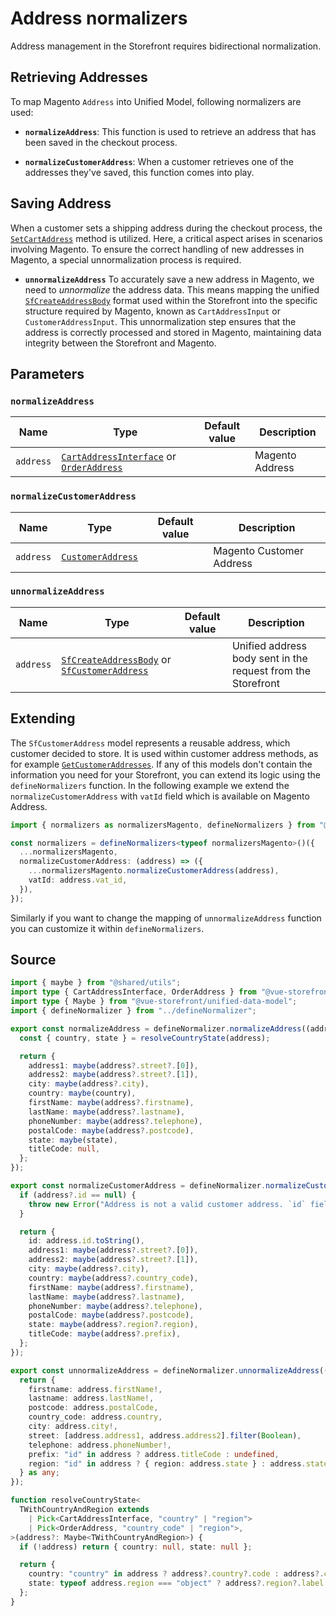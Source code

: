# Address normalizers

Address management in the Storefront requires bidirectional normalization.

## Retrieving Addresses

To map Magento `Address` into Unified Model, following normalizers are used:

- **`normalizeAddress`**: This function is used to retrieve an address that has been saved in the checkout process.

- **`normalizeCustomerAddress`**: When a customer retrieves one of the addresses they've saved, this function comes into play.

## Saving Address

When a customer sets a shipping address during the checkout process, the [`SetCartAddress`](/unified-data-layer/unified-methods/checkout#setcartaddress) method is utilized. Here, a critical aspect arises in scenarios involving Magento. To ensure the correct handling of new addresses in Magento, a special unnormalization process is required.

- **`unnormalizeAddress`** To accurately save a new address in Magento, we need to _unnormalize_ the address data. This means mapping the unified [`SfCreateAddressBody`](/unified-data-layer/unified-data-model#sfcreateaddressbody) format used within the Storefront into the specific structure required by Magento, known as `CartAddressInput` or `CustomerAddressInput`. This unnormalization step ensures that the address is correctly processed and stored in Magento, maintaining data integrity between the Storefront and Magento.

## Parameters

### `normalizeAddress`

| Name      | Type                                                                                                                                                                                                           | Default value | Description     |
| --------- | -------------------------------------------------------------------------------------------------------------------------------------------------------------------------------------------------------------- | ------------- | --------------- |
| `address` | [`CartAddressInterface`](https://docs.alokai.com/integrations/magento/api/magento-types/CartAddressInterface) or [`OrderAddress`](https://docs.alokai.com/integrations/magento/api/magento-types/OrderAddress) |               | Magento Address |

### `normalizeCustomerAddress`

| Name      | Type                                                                                                | Default value | Description              |
| --------- | --------------------------------------------------------------------------------------------------- | ------------- | ------------------------ |
| `address` | [`CustomerAddress`](https://docs.alokai.com/integrations/magento/api/magento-types/CustomerAddress) |               | Magento Customer Address |

### `unnormalizeAddress`

| Name      | Type                                                                                                                                                                             | Default value | Description                                                  |
| --------- | -------------------------------------------------------------------------------------------------------------------------------------------------------------------------------- | ------------- | ------------------------------------------------------------ |
| `address` | [`SfCreateAddressBody`](/unified-data-layer/unified-data-model#sfcreateaddressbody) or [`SfCustomerAddress`](/unified-data-layer/unified-data-model#sfcustomeraddress) |               | Unified address body sent in the request from the Storefront |

## Extending

The `SfCustomerAddress` model represents a reusable address, which customer decided to store. It is used within customer address methods, as for example [`GetCustomerAddresses`](/unified-data-layer/unified-methods/customer#getcustomeraddresses). If any of this models don't contain the information you need for your Storefront, you can extend its logic using the `defineNormalizers` function. In the following example we extend the `normalizeCustomerAddress` with `vatId` field which is available on Magento Address.

```ts
import { normalizers as normalizersMagento, defineNormalizers } from "@vsf-enterprise/unified-api-magento";

const normalizers = defineNormalizers<typeof normalizersMagento>()({
  ...normalizersMagento,
  normalizeCustomerAddress: (address) => ({
    ...normalizersMagento.normalizeCustomerAddress(address),
    vatId: address.vat_id,
  }),
});
```

Similarly if you want to change the mapping of `unnormalizeAddress` function you can customize it within `defineNormalizers`.

## Source
```ts [address.ts]
import { maybe } from "@shared/utils";
import type { CartAddressInterface, OrderAddress } from "@vue-storefront/magento-types";
import type { Maybe } from "@vue-storefront/unified-data-model";
import { defineNormalizer } from "../defineNormalizer";

export const normalizeAddress = defineNormalizer.normalizeAddress((address) => {
  const { country, state } = resolveCountryState(address);

  return {
    address1: maybe(address?.street?.[0]),
    address2: maybe(address?.street?.[1]),
    city: maybe(address?.city),
    country: maybe(country),
    firstName: maybe(address?.firstname),
    lastName: maybe(address?.lastname),
    phoneNumber: maybe(address?.telephone),
    postalCode: maybe(address?.postcode),
    state: maybe(state),
    titleCode: null,
  };
});

export const normalizeCustomerAddress = defineNormalizer.normalizeCustomerAddress((address) => {
  if (address?.id == null) {
    throw new Error("Address is not a valid customer address. `id` field is missing");
  }

  return {
    id: address.id.toString(),
    address1: maybe(address?.street?.[0]),
    address2: maybe(address?.street?.[1]),
    city: maybe(address?.city),
    country: maybe(address?.country_code),
    firstName: maybe(address?.firstname),
    lastName: maybe(address?.lastname),
    phoneNumber: maybe(address?.telephone),
    postalCode: maybe(address?.postcode),
    state: maybe(address?.region?.region),
    titleCode: maybe(address?.prefix),
  };
});

export const unnormalizeAddress = defineNormalizer.unnormalizeAddress((address) => {
  return {
    firstname: address.firstName!,
    lastname: address.lastName!,
    postcode: address.postalCode,
    country_code: address.country,
    city: address.city!,
    street: [address.address1, address.address2].filter(Boolean),
    telephone: address.phoneNumber!,
    prefix: "id" in address ? address.titleCode : undefined,
    region: "id" in address ? { region: address.state } : address.state,
  } as any;
});

function resolveCountryState<
  TWithCountryAndRegion extends
    | Pick<CartAddressInterface, "country" | "region">
    | Pick<OrderAddress, "country_code" | "region">,
>(address?: Maybe<TWithCountryAndRegion>) {
  if (!address) return { country: null, state: null };

  return {
    country: "country" in address ? address?.country?.code : address?.country_code,
    state: typeof address.region === "object" ? address?.region?.label : address.region,
  };
}
```
